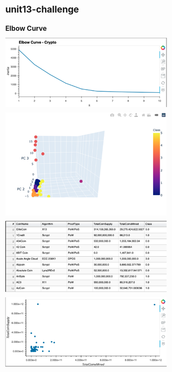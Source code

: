 # unit13-challenge

## Elbow Curve

![Elbow Curve](images/elbow_curve.png)



![3d_scatter](images/3D_scatter.png)



![Table](images/table.png)



![Coin Scatter](images/coin_scatter.png)
